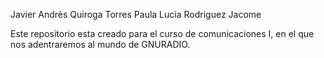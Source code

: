 Javier Andrès Quiroga Torres
Paula Lucia Rodriguez Jacome

Este repositorio esta creado para el curso de comunicaciones I, en el que nos adentraremos al mundo de GNURADIO.
